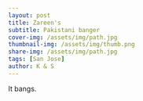 ```yaml
---
layout: post
title: Zareen's
subtitle: Pakistani banger
cover-img: /assets/img/path.jpg
thumbnail-img: /assets/img/thumb.png
share-img: /assets/img/path.jpg
tags: [San Jose]
author: K & S
---
```


It bangs.
